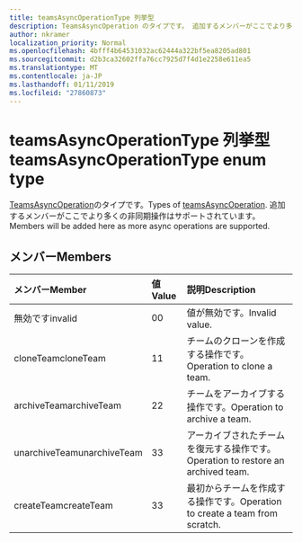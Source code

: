 ```yaml
---
title: teamsAsyncOperationType 列挙型
description: TeamsAsyncOperation のタイプです。 追加するメンバーがここでより多くの非同期操作はサポートされています。
author: nkramer
localization_priority: Normal
ms.openlocfilehash: 4bfff4b64531032ac62444a322bf5ea8205ad801
ms.sourcegitcommit: d2b3ca32602ffa76cc7925d7f4d1e2258e611ea5
ms.translationtype: MT
ms.contentlocale: ja-JP
ms.lasthandoff: 01/11/2019
ms.locfileid: "27860873"
---
```

# <a name="teamsasyncoperationtype-enum-type"></a><span data-ttu-id="8a9b2-104">teamsAsyncOperationType 列挙型</span><span class="sxs-lookup"><span data-stu-id="8a9b2-104">teamsAsyncOperationType enum type</span></span>



<span data-ttu-id="8a9b2-105">[TeamsAsyncOperation](teamsasyncoperation.md)のタイプです。</span><span class="sxs-lookup"><span data-stu-id="8a9b2-105">Types of [teamsAsyncOperation](teamsasyncoperation.md).</span></span> <span data-ttu-id="8a9b2-106">追加するメンバーがここでより多くの非同期操作はサポートされています。</span><span class="sxs-lookup"><span data-stu-id="8a9b2-106">Members will be added here as more async operations are supported.</span></span>

## <a name="members"></a><span data-ttu-id="8a9b2-107">メンバー</span><span class="sxs-lookup"><span data-stu-id="8a9b2-107">Members</span></span>

| <span data-ttu-id="8a9b2-108">メンバー</span><span class="sxs-lookup"><span data-stu-id="8a9b2-108">Member</span></span> | <span data-ttu-id="8a9b2-109">値</span><span class="sxs-lookup"><span data-stu-id="8a9b2-109">Value</span></span>| <span data-ttu-id="8a9b2-110">説明</span><span class="sxs-lookup"><span data-stu-id="8a9b2-110">Description</span></span> |
|:---------------|:--------|:----------|
|<span data-ttu-id="8a9b2-111">無効です</span><span class="sxs-lookup"><span data-stu-id="8a9b2-111">invalid</span></span>|<span data-ttu-id="8a9b2-112">0</span><span class="sxs-lookup"><span data-stu-id="8a9b2-112">0</span></span>|<span data-ttu-id="8a9b2-113">値が無効です。</span><span class="sxs-lookup"><span data-stu-id="8a9b2-113">Invalid value.</span></span>|
|<span data-ttu-id="8a9b2-114">cloneTeam</span><span class="sxs-lookup"><span data-stu-id="8a9b2-114">cloneTeam</span></span>|<span data-ttu-id="8a9b2-115">1</span><span class="sxs-lookup"><span data-stu-id="8a9b2-115">1</span></span>|<span data-ttu-id="8a9b2-116">チームのクローンを作成する操作です。</span><span class="sxs-lookup"><span data-stu-id="8a9b2-116">Operation to clone a team.</span></span>|
|<span data-ttu-id="8a9b2-117">archiveTeam</span><span class="sxs-lookup"><span data-stu-id="8a9b2-117">archiveTeam</span></span>|<span data-ttu-id="8a9b2-118">2</span><span class="sxs-lookup"><span data-stu-id="8a9b2-118">2</span></span>|<span data-ttu-id="8a9b2-119">チームをアーカイブする操作です。</span><span class="sxs-lookup"><span data-stu-id="8a9b2-119">Operation to archive a team.</span></span>|
|<span data-ttu-id="8a9b2-120">unarchiveTeam</span><span class="sxs-lookup"><span data-stu-id="8a9b2-120">unarchiveTeam</span></span>|<span data-ttu-id="8a9b2-121">3</span><span class="sxs-lookup"><span data-stu-id="8a9b2-121">3</span></span>|<span data-ttu-id="8a9b2-122">アーカイブされたチームを復元する操作です。</span><span class="sxs-lookup"><span data-stu-id="8a9b2-122">Operation to restore an archived team.</span></span>|
|<span data-ttu-id="8a9b2-123">createTeam</span><span class="sxs-lookup"><span data-stu-id="8a9b2-123">createTeam</span></span>|<span data-ttu-id="8a9b2-124">3</span><span class="sxs-lookup"><span data-stu-id="8a9b2-124">3</span></span>|<span data-ttu-id="8a9b2-125">最初からチームを作成する操作です。</span><span class="sxs-lookup"><span data-stu-id="8a9b2-125">Operation to create a team from scratch.</span></span>|

